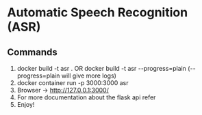 # Automatic Speech Recognition (ASR)

## Commands
1. docker build -t asr . OR docker build -t asr --progress=plain (--progress=plain will give more logs)
2. docker container run -p 3000:3000 asr
3. Browser -> http://127.0.0.1:3000/
4. For more documentation about the flask api refer
5. Enjoy!
